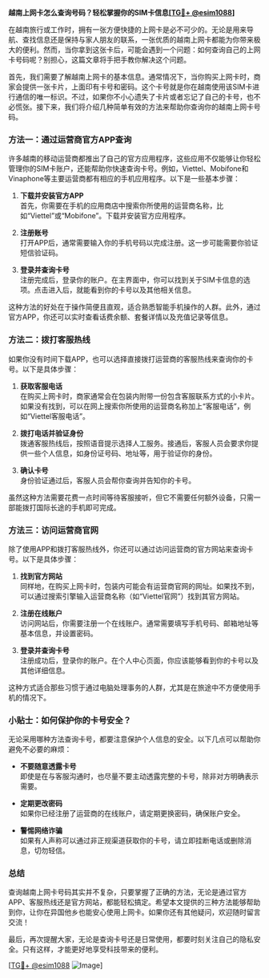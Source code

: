 **越南上网卡怎么查询号码？轻松掌握你的SIM卡信息[[TG💪+ @esim1088](https://t.me/s/esim1088)]**

在越南旅行或工作时，拥有一张方便快捷的上网卡是必不可少的。无论是用来导航、查找信息还是保持与家人朋友的联系，一张优质的越南上网卡都能为你带来极大的便利。然而，当你拿到这张卡后，可能会遇到一个问题：如何查询自己的上网卡号码呢？别担心，这篇文章将手把手教你解决这个问题。

首先，我们需要了解越南上网卡的基本信息。通常情况下，当你购买上网卡时，商家会提供一张卡片，上面印有卡号和密码。这个卡号就是你在越南使用该SIM卡进行通信的唯一标识。不过，如果你不小心遗失了卡片或者忘记了自己的卡号，也不必慌张。接下来，我们将介绍几种简单有效的方法来帮助你查询你的越南上网卡号码。

### 方法一：通过运营商官方APP查询

许多越南的移动运营商都推出了自己的官方应用程序，这些应用不仅能够让你轻松管理你的SIM卡账户，还能帮助你快速查询卡号。例如，Viettel、Mobifone和Vinaphone等主要运营商都有相应的手机应用程序。以下是一些基本步骤：

1. **下载并安装官方APP**  
   首先，你需要在手机的应用商店中搜索你所使用的运营商名称，比如“Viettel”或“Mobifone”。下载并安装官方应用程序。

2. **注册账号**  
   打开APP后，通常需要输入你的手机号码以完成注册。这一步可能需要你验证短信验证码。

3. **登录并查询卡号**  
   注册完成后，登录你的账户。在主界面中，你可以找到关于SIM卡信息的选项。点击进入后，就能看到你的卡号以及其他相关信息。

这种方法的好处在于操作简便且直观，适合熟悉智能手机操作的人群。此外，通过官方APP，你还可以实时查看话费余额、套餐详情以及充值记录等信息。

### 方法二：拨打客服热线

如果你没有时间下载APP，也可以选择直接拨打运营商的客服热线来查询你的卡号。以下是具体步骤：

1. **获取客服电话**  
   在购买上网卡时，商家通常会在包装内附带一份包含客服联系方式的小卡片。如果没有找到，可以在网上搜索你所使用的运营商名称加上“客服电话”，例如“Viettel客服电话”。

2. **拨打电话并验证身份**  
   拨通客服热线后，按照语音提示选择人工服务。接通后，客服人员会要求你提供一些个人信息，如身份证号码、地址等，用于验证你的身份。

3. **确认卡号**  
   身份验证通过后，客服人员会帮你查询并告知你的卡号。

虽然这种方法需要花费一点时间等待客服接听，但它不需要任何额外设备，只需一部能拨打国际长途的手机即可完成。

### 方法三：访问运营商官网

除了使用APP和拨打客服热线外，你还可以通过访问运营商的官方网站来查询卡号。以下是具体步骤：

1. **找到官方网站**  
   同样地，在购买上网卡时，包装内可能会有运营商官网的网址。如果找不到，可以通过搜索引擎输入运营商名称（如“Viettel官网”）找到其官方网站。

2. **注册在线账户**  
   访问网站后，你需要注册一个在线账户。通常需要填写手机号码、邮箱地址等基本信息，并设置密码。

3. **登录并查询卡号**  
   注册成功后，登录你的账户。在个人中心页面，你应该能够看到你的卡号以及其他详细信息。

这种方式适合那些习惯于通过电脑处理事务的人群，尤其是在旅途中不方便使用手机的情况下。

### 小贴士：如何保护你的卡号安全？

无论采用哪种方法查询卡号，都要注意保护个人信息的安全。以下几点可以帮助你避免不必要的麻烦：

- **不要随意透露卡号**  
  即使是在与客服沟通时，也尽量不要主动透露完整的卡号，除非对方明确表示需要。

- **定期更改密码**  
  如果你已经注册了运营商的在线账户，请定期更换密码，确保账户安全。

- **警惕网络诈骗**  
  如果有人声称可以通过非正规渠道获取你的卡号，请立即挂断电话或删除消息，切勿轻信。

### 总结

查询越南上网卡号码其实并不复杂，只要掌握了正确的方法，无论是通过官方APP、客服热线还是官方网站，都能轻松搞定。希望本文提供的三种方法能够帮助到你，让你在异国他乡也能安心使用上网卡。如果你还有其他疑问，欢迎随时留言交流！

最后，再次提醒大家，无论是查询卡号还是日常使用，都要时刻关注自己的隐私安全。只有这样，才能更好地享受科技带来的便利。

[[TG💪+ @esim1088](https://t.me/s/esim1088) ![Image](https://i.postimg.cc/4NQfJmqS/Snipaste-2025-05-13-00-14-12.png)]